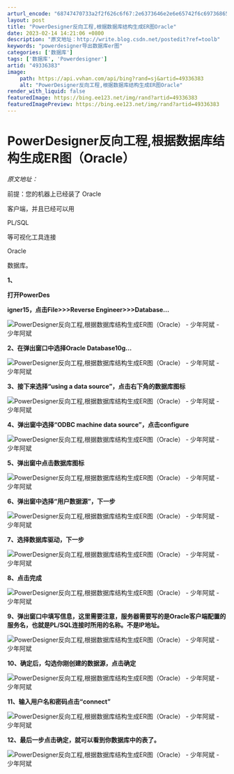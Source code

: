 ```yaml
---
arturl_encode: "68747470733a2f2f626c6f67:2e6373646e2e6e65742f6c697368656e673139383730333035:2f61727469636c652f64657461696c732f3439333336333833"
layout: post
title: "PowerDesigner反向工程,根据数据库结构生成ER图Oracle"
date: 2023-02-14 14:21:06 +0800
description: "原文地址：http://write.blog.csdn.net/postedit?ref=toolb"
keywords: "powerdesigner导出数据库er图"
categories: ['数据库']
tags: ['数据库', 'Powerdesigner']
artid: "49336383"
image:
    path: https://api.vvhan.com/api/bing?rand=sj&artid=49336383
    alt: "PowerDesigner反向工程,根据数据库结构生成ER图Oracle"
render_with_liquid: false
featuredImage: https://bing.ee123.net/img/rand?artid=49336383
featuredImagePreview: https://bing.ee123.net/img/rand?artid=49336383
---
```


# PowerDesigner反向工程,根据数据库结构生成ER图（Oracle）

*原文地址：*

前提：您的机器上已经装了
Oracle

客户端，并且已经可以用

PL/SQL

等可视化工具连接

Oracle

数据库。

  


  

**1、**

**打开PowerDes**

**igner15，点击File>>>Reverse Engineer>>>Database...**

![PowerDesigner反向工程,根据数据库结构生成ER图（Oracle） - 少年阿斌 - 少年阿斌](http://img2.ph.126.net/j_YzkGimR6u6iZXtyxQnsw==/999517642317319382.jpg)



**2、在弹出窗口中选择Oracle Database10g...**

![PowerDesigner反向工程,根据数据库结构生成ER图（Oracle） - 少年阿斌 - 少年阿斌](http://img8.ph.126.net/gL182wqIcm7u_EpQxvvNMA==/6597386426005040078.jpg)



**3、接下来选择“using a data source”，点击右下角的数据库图标**

![PowerDesigner反向工程,根据数据库结构生成ER图（Oracle） - 少年阿斌 - 少年阿斌](http://img0.ph.126.net/2qcQbfwXmyIE5PwDTCy8YA==/1569504470156203680.jpg)



**4、弹出窗中选择“ODBC machine data source”，点击configure**

![PowerDesigner反向工程,根据数据库结构生成ER图（Oracle） - 少年阿斌 - 少年阿斌](http://img3.ph.126.net/P9ocFUY_lKCkKzNPHBfv7w==/6597386426005040083.jpg)



**5、弹出窗中点击数据库图标**

![PowerDesigner反向工程,根据数据库结构生成ER图（Oracle） - 少年阿斌 - 少年阿斌](http://img1.ph.126.net/9-goTEYgT7yCbIKQ-JYXIw==/43628621407745211.jpg)



**6、弹出窗中选择“用户数据源”，下一步**

![PowerDesigner反向工程,根据数据库结构生成ER图（Oracle） - 少年阿斌 - 少年阿斌](http://img8.ph.126.net/yPL3KsvGBCvc3pBlLHYohw==/2481201919722027258.jpg)



**7、选择数据库驱动，下一步**

![PowerDesigner反向工程,根据数据库结构生成ER图（Oracle） - 少年阿斌 - 少年阿斌](http://img1.ph.126.net/mq_xGR1zpK2sEldzDrUE_g==/6597212703167989391.jpg)



**8、点击完成**

![PowerDesigner反向工程,根据数据库结构生成ER图（Oracle） - 少年阿斌 - 少年阿斌](http://img7.ph.126.net/-XDTqqd1EOofN48o0jvpKw==/6597363336260856097.jpg)



**9、弹出窗口中填写信息，这里需要注意，服务器需要写的是Oracle客户端配置的服务名，也就是PL/SQL连接时所用的名称。不是IP地址。**

![PowerDesigner反向工程,根据数据库结构生成ER图（Oracle） - 少年阿斌 - 少年阿斌](http://img3.ph.126.net/H3xdjqdsMRg4EnDTPB8BjA==/1002332392084424413.jpg)



**10、确定后，勾选你刚创建的数据源，点击确定**

![PowerDesigner反向工程,根据数据库结构生成ER图（Oracle） - 少年阿斌 - 少年阿斌](http://img0.ph.126.net/AF-gBQty4CslStEfqQirGg==/1080300960633091280.jpg)



**11、输入用户名和密码点击“connect”**

![PowerDesigner反向工程,根据数据库结构生成ER图（Oracle） - 少年阿斌 - 少年阿斌](http://img3.ph.126.net/EfQqY40PT7CCRR8_5nokDQ==/6597166523679620503.jpg)



**12、最后一步点击确定，就可以看到你数据库中的表了。**

![PowerDesigner反向工程,根据数据库结构生成ER图（Oracle） - 少年阿斌 - 少年阿斌](http://img5.ph.126.net/irP-NxtVpUF5CjXrV5gZig==/2514415966974068135.jpg)